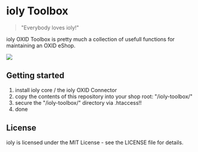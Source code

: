 # ioly Toolbox

> "Everybody loves ioly!"


ioly OXID Toolbox is pretty much a collection of usefull functions for maintaining an OXID eShop.


<img src="https://raw.githubusercontent.com/ioly/ioly/master/ioly_toolbox.png">

## Getting started

1. install ioly core / the ioly OXID Connector
2. copy the contents of this repository into your shop root: "/ioly-toolbox/"
3. secure the "/ioly-toolbox/" directory via .htaccess!!
4. done


License
---
ioly is licensed under the MIT License - see the LICENSE file for details.
